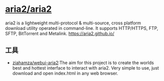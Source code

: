 # [aria2/aria2](https://github.com/aria2/aria2)

aria2 is a lightweight multi-protocol & multi-source, cross platform download utility operated in command-line. It supports HTTP/HTTPS, FTP, SFTP, BitTorrent and Metalink. https://aria2.github.io/

## 工具

* [ziahamza/webui-aria2](https://github.com/ziahamza/webui-aria2):The aim for this project is to create the worlds best and hottest interface to interact with aria2. Very simple to use, just download and open index.html in any web browser.
